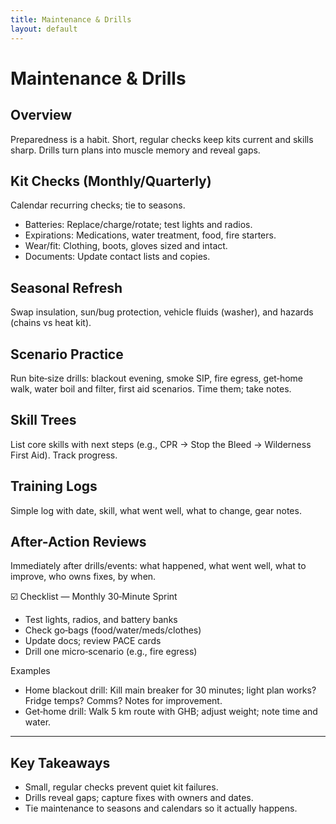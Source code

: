 ```yaml
---
title: Maintenance & Drills
layout: default
---
```


# Maintenance & Drills

## Overview
Preparedness is a habit. Short, regular checks keep kits current and skills sharp. Drills turn plans into muscle memory and reveal gaps.

## Kit Checks (Monthly/Quarterly)
Calendar recurring checks; tie to seasons.

- Batteries: Replace/charge/rotate; test lights and radios.
- Expirations: Medications, water treatment, food, fire starters.
- Wear/fit: Clothing, boots, gloves sized and intact.
- Documents: Update contact lists and copies.

## Seasonal Refresh
Swap insulation, sun/bug protection, vehicle fluids (washer), and hazards (chains vs heat kit).

## Scenario Practice
Run bite‑size drills: blackout evening, smoke SIP, fire egress, get‑home walk, water boil and filter, first aid scenarios. Time them; take notes.

## Skill Trees
List core skills with next steps (e.g., CPR → Stop the Bleed → Wilderness First Aid). Track progress.

## Training Logs
Simple log with date, skill, what went well, what to change, gear notes.

## After-Action Reviews
Immediately after drills/events: what happened, what went well, what to improve, who owns fixes, by when.

☑️ Checklist — Monthly 30‑Minute Sprint
- Test lights, radios, and battery banks
- Check go‑bags (food/water/meds/clothes)
- Update docs; review PACE cards
- Drill one micro‑scenario (e.g., fire egress)

Examples
- Home blackout drill: Kill main breaker for 30 minutes; light plan works? Fridge temps? Comms? Notes for improvement.
- Get‑home drill: Walk 5 km route with GHB; adjust weight; note time and water.

---

## Key Takeaways
- Small, regular checks prevent quiet kit failures.
- Drills reveal gaps; capture fixes with owners and dates.
- Tie maintenance to seasons and calendars so it actually happens.

